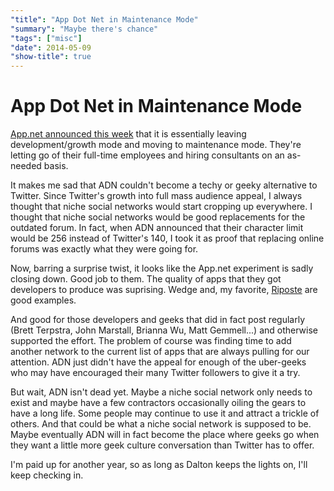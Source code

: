 ```yaml
---
"title": "App Dot Net in Maintenance Mode"
"summary": "Maybe there's chance"
"tags": ["misc"]
"date": 2014-05-09
"show-title": true
---
```


# App Dot Net in Maintenance Mode

[App.net announced this week](http://blog.app.net/2014/05/06/app-net-state-of-the-union/) that it is essentially leaving development/growth mode and moving to maintenance mode. They're letting go of their full-time employees and hiring consultants on an as-needed basis.

It makes me sad that ADN couldn't become a techy or geeky alternative to Twitter. Since Twitter's growth into full mass audience appeal, I always thought that niche social networks would start cropping up everywhere. I thought that niche social networks would be good replacements for the outdated forum. In fact, when ADN announced that their character limit would be 256 instead of Twitter's 140, I took it as proof that replacing online forums was exactly what they were going for.

Now, barring a surprise twist, it looks like the App.net experiment is sadly closing down. Good job to them. The quality of apps that they got developers to produce was suprising. Wedge and, my favorite, [Riposte](http://riposteapp.net/) are good examples.

And good for those developers and geeks that did in fact post regularly (Brett Terpstra, John Marstall, Brianna Wu, Matt Gemmell...) and otherwise supported the effort. The problem of course was finding time to add another network to the current list of apps that are always pulling for our attention. ADN just didn't have the appeal for enough of the uber-geeks who may have encouraged their many Twitter followers to give it a try.

But wait, ADN isn't dead yet. Maybe a niche social network only needs to exist and maybe have a few contractors occasionally oiling the gears to have a long life. Some people may continue to use it and attract a trickle of others. And that could be what a niche social network is supposed to be. Maybe eventually ADN will in fact become the place where geeks go when they want a little more geek culture conversation than Twitter has to offer.

I'm paid up for another year, so as long as Dalton keeps the lights on, I'll keep checking in.
